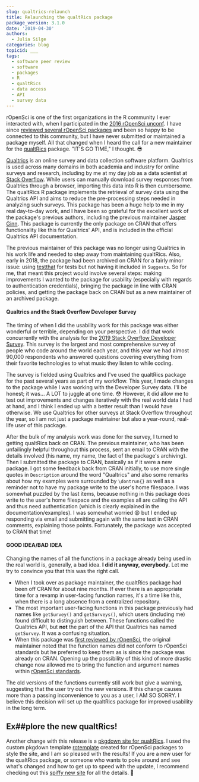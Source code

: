 ```yaml
---
slug: qualtrics-relaunch
title: Relaunching the qualtRics package
package_version: 3.1.0
date: '2019-04-30'
authors:
  - Julia Silge
categories: blog
topicid: ___
tags:
  - software peer review
  - software
  - packages
  - R
  - qualtRics
  - data access
  - API
  - survey data
---
```


rOpenSci is one of the first organizations in the R community I ever interacted with, when I participated in the [2016 rOpenSci unconf](https://juliasilge.com/blog/i-went-to-ropensci/). I have since [reviewed several rOpenSci packages](https://ropensci.org/software-review/) and been so happy to be connected to this community, but I have never submitted or maintained a package myself. All that changed when I heard the call for a new maintainer for the [qualtRics](https://github.com/ropensci/qualtRics) package. "IT'S GO TIME," I thought. 😎

[Qualtrics](https://www.qualtrics.com/) is an online survey and data collection software platform. Qualtrics is used across many domains in both academia and industry for online surveys and research, including by me at my day job as a data scientist at [Stack Overflow](https://stackoverflow.com/). While users can manually download survey responses from Qualtrics through a browser, importing this data into R is then cumbersome. The qualtRics R package implements the retrieval of survey data using the Qualtrics API and aims to reduce the pre-processing steps needed in analyzing such surveys. This package has been a huge help to me in my real day-to-day work, and I have been so grateful for the excellent work of the package's previous authors, including the previous maintainer [Jasper Ginn](https://jasperginn.io/). This package is currently the only package on CRAN that offers functionality like this for Qualtrics' API, and is included in the official Qualtrics API documentation. 

The previous maintainer of this package was no longer using Qualtrics in his work life and needed to step away from maintaining qualtRics. Also, early in 2018, the package had been archived on CRAN for a fairly minor issue: using [testthat](https://testthat.r-lib.org/) for tests but not having it included in `Suggests`. So for me, that meant this project would involve several steps: making improvements I wanted to the package for usability (especially with regards to authentication credentials), bringing the package in line with CRAN policies, and getting the package back on CRAN but as a new maintainer of an archived package.

#### Qualtrics and the Stack Overflow Developer Survey

The timing of when I did the usability work for this package was either wonderful or terrible, depending on your perspective. I did that work concurrently with the analysis for the [2019 Stack Overflow Developer Survey](https://insights.stackoverflow.com/survey/2019). This survey is the largest and most comprehensive survey of people who code around the world each year, and this year we had almost 90,000 respondents who answered questions covering everything from their favorite technologies to what music they listen to while coding. 

The survey is fielded using Qualtrics and I've used the qualtRics package for the past several years as part of my workflow. This year, I made changes to the package while I was working with the Developer Survey data. I'll be honest; it was... A LOT to juggle at one time. 😳 However, it did allow me to test out improvements and changes iteratively with the real world data I had at hand, and I think I ended up with a better result than I would have otherwise. We use Qualtrics for other surveys at Stack Overflow throughout the year, so I am not just a package maintainer but also a year-round, real-life user of this package.

After the bulk of my analysis work was done for the survey, I turned to getting qualtRics back on CRAN. The previous maintainer, who has been unfailingly helpful throughout this process, sent an email to CRAN with the details involved (his name, my name, the fact of the package's archiving). Then I submitted the package to CRAN, basically as if it were a new package. I got some feedback back from CRAN initially, to use more single quotes in `Description` around the word "Qualtrics" and also some remarks about how my examples were surrounded by `\dontrun{}` as well as a reminder not to have my package write to the user's home filespace. I was somewhat puzzled by the last items, because nothing in this package does write to the user's home filespace and the examples all are calling the API and thus need authentication (which is clearly explained in the documentation/examples). I was somewhat worried 😩 but I ended up responding via email and submitting again with the same text in CRAN comments, explaining those points. Fortunately, the package was accepted to CRAN that time!

#### GOOD IDEA/BAD IDEA

Changing the names of all the functions in a package already being used in the real world is, generally, a bad idea. **I did it anyway, everybody.** Let me try to convince you that this was the right call. 

- When I took over as package maintainer, the qualtRics package had been off CRAN for about nine months. If ever there is an appropriate time for a revamp in user-facing function names, it's a time like this, when there is a long absence from a centralized repository.
- The most important user-facing functions in this package previously had names like `getSurvey()` and `getSurveys()`, which users (including me) found difficult to distinguish between. These functions called the Qualtrics API, but **not** the part of the API that Qualtrics has named `getSurvey`. It was a confusing situation.
- When this package was [first reviewed by rOpenSci](https://github.com/ropensci/software-review/issues/192), the original maintainer noted that the function names did not conform to rOpenSci standards but he preferred to keep them as is since the package was already on CRAN. Opening up the possibility of this kind of more drastic change now allowed me to bring the function and argument names within [rOpenSci standards](https://ropensci.github.io/dev_guide/building.html#function-and-argument-naming).

The old versions of the functions currently still work but give a warning, suggesting that the user try out the new versions. If this change causes more than a passing inconvenience to you as a user, I AM SO SORRY. I believe this decision will set up the qualtRics package for improved usability in the long term.

## Ex##plore the new qualtRics!

Another change with this release is a [pkgdown site for qualtRics](https://ropensci.github.io/qualtRics/). I used the custom pkgdown template [rotemplate](https://ropensci.github.io/rotemplate/) created for rOpenSci packages to style the site, and I am so pleased with the results! If you are a new user for the qualtRics package, or someone who wants to poke around and see what's changed and how to get up to speed with the update, I recommend checking out this [spiffy new site](https://ropensci.github.io/qualtRics/) for all the details. 🚀
